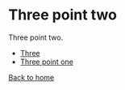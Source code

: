# Three point two

Three point two.

- [Three](./readme.md)
- [Three point one](./one.md)

[Back to home](../readme.md)
